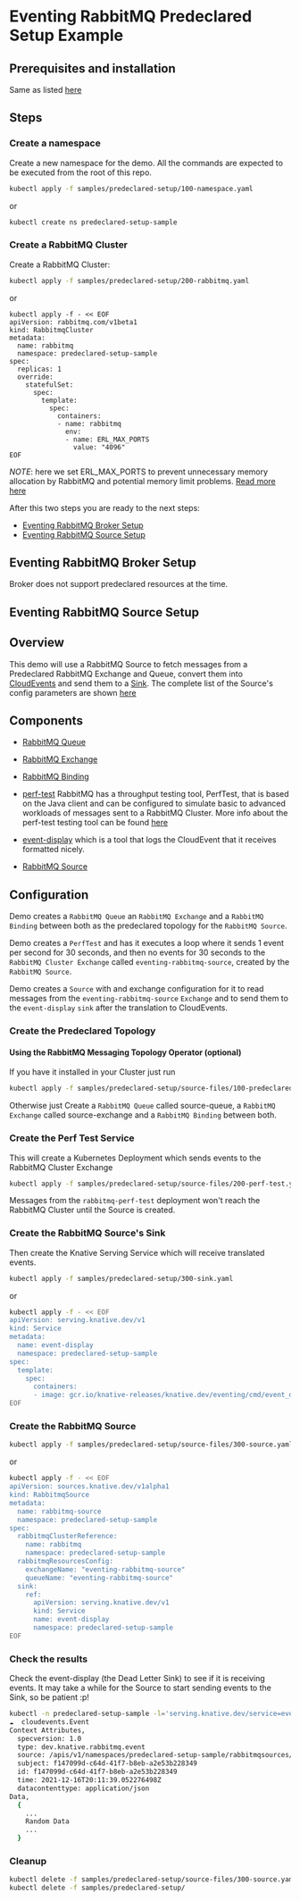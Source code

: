# Eventing RabbitMQ Predeclared Setup Example

## Prerequisites and installation

Same as listed [here](../../docs/prerequisites.md)

## Steps

### Create a namespace

Create a new namespace for the demo. All the commands are expected to be
executed from the root of this repo.

```sh
kubectl apply -f samples/predeclared-setup/100-namespace.yaml
```
or
```sh
kubectl create ns predeclared-setup-sample
```

### Create a RabbitMQ Cluster

Create a RabbitMQ Cluster:

```sh
kubectl apply -f samples/predeclared-setup/200-rabbitmq.yaml
```
or
```
kubectl apply -f - << EOF
apiVersion: rabbitmq.com/v1beta1
kind: RabbitmqCluster
metadata:
  name: rabbitmq
  namespace: predeclared-setup-sample
spec:
  replicas: 1
  override:
    statefulSet:
      spec:
        template:
          spec:
            containers:
            - name: rabbitmq
              env:
              - name: ERL_MAX_PORTS
                value: "4096"
EOF
```

_NOTE_: here we set ERL_MAX_PORTS to prevent unnecessary memory allocation by RabbitMQ and potential memory limit problems. [Read more here](https://github.com/rabbitmq/cluster-operator/issues/959)


After this two steps you are ready to the next steps:
- [Eventing RabbitMQ Broker Setup](#eventing-rabbitmq-broker-setup)
- [Eventing RabbitMQ Source Setup](#eventing-rabbitmq-source-setup)

## Eventing RabbitMQ Broker Setup

Broker does not support predeclared resources at the time.

## Eventing RabbitMQ Source Setup

## Overview

This demo will use a RabbitMQ Source to fetch messages from a Predeclared RabbitMQ Exchange and Queue, convert them into [CloudEvents](https://cloudevents.io/) and send them to a [Sink](https://knative.dev/docs/eventing/sinks/#about-sinks). The complete list of the Source's config parameters are shown [here](../../docs/source/README.md)

## Components

- [RabbitMQ Queue](https://www.rabbitmq.com/tutorials/amqp-concepts.html#queues)

- [RabbitMQ Exchange](https://www.rabbitmq.com/tutorials/amqp-concepts.html#exchanges)

- [RabbitMQ Binding](https://www.rabbitmq.com/tutorials/amqp-concepts.html#bindings)

- [perf-test](https://github.com/rabbitmq/rabbitmq-perf-test) RabbitMQ has a throughput testing tool, PerfTest, that is based on the Java client and can be configured to simulate basic to advanced workloads of messages sent to a RabbitMQ Cluster. More info about the perf-test testing tool can be found [here](../perf-test.help.env.text)

- [event-display](https://github.com/knative/eventing/tree/main/cmd/event_display)
  which is a tool that logs the CloudEvent that it receives formatted nicely.

- [RabbitMQ Source](../../docs/source/README.md)

## Configuration

Demo creates a `RabbitMQ Queue` an `RabbitMQ Exchange` and a `RabbitMQ Binding` between both as the predeclared topology for the `RabbitMQ Source`.

Demo creates a `PerfTest` and has it executes a loop where it sends 1 event per second for 30 seconds, and then no events for 30 seconds to the `RabbitMQ Cluster Exchange` called `eventing-rabbitmq-source`, created by the `RabbitMQ Source`.

Demo creates a `Source` with and exchange configuration for it to read messages from the `eventing-rabbitmq-source` `Exchange` and to send them to the `event-display` `sink` after the translation to CloudEvents.


### Create the Predeclared Topology

#### Using the RabbitMQ Messaging Topology Operator (optional)

If you have it installed in your Cluster just run

```sh
kubectl apply -f samples/predeclared-setup/source-files/100-predeclared-resources.yaml
```

Otherwise just Create a `RabbitMQ Queue` called source-queue, a `RabbitMQ Exchange` called source-exchange and a `RabbitMQ Binding` between both.

### Create the Perf Test Service

This will create a Kubernetes Deployment which sends events to the RabbitMQ Cluster Exchange

```sh
kubectl apply -f samples/predeclared-setup/source-files/200-perf-test.yaml
```

Messages from the `rabbitmq-perf-test` deployment won't reach the RabbitMQ Cluster until the Source is created.

### Create the RabbitMQ Source's Sink

Then create the Knative Serving Service which will receive translated events.

```sh
kubectl apply -f samples/predeclared-setup/300-sink.yaml
```
or
```sh
kubectl apply -f - << EOF
apiVersion: serving.knative.dev/v1
kind: Service
metadata:
  name: event-display
  namespace: predeclared-setup-sample
spec:
  template:
    spec:
      containers:
      - image: gcr.io/knative-releases/knative.dev/eventing/cmd/event_display
EOF
```

### Create the RabbitMQ Source

```sh
kubectl apply -f samples/predeclared-setup/source-files/300-source.yaml
```
or
```sh
kubectl apply -f - << EOF
apiVersion: sources.knative.dev/v1alpha1
kind: RabbitmqSource
metadata:
  name: rabbitmq-source
  namespace: predeclared-setup-sample
spec:
  rabbitmqClusterReference:
    name: rabbitmq
    namespace: predeclared-setup-sample
  rabbitmqResourcesConfig:
    exchangeName: "eventing-rabbitmq-source"
    queueName: "eventing-rabbitmq-source"
  sink:
    ref:
      apiVersion: serving.knative.dev/v1
      kind: Service
      name: event-display
      namespace: predeclared-setup-sample
EOF
```

### Check the results

Check the event-display (the Dead Letter Sink) to see if it is receiving events.
It may take a while for the Source to start sending events to the Sink, so be patient :p!

```sh
kubectl -n predeclared-setup-sample -l='serving.knative.dev/service=event-display' logs -c user-container
☁️  cloudevents.Event
Context Attributes,
  specversion: 1.0
  type: dev.knative.rabbitmq.event
  source: /apis/v1/namespaces/predeclared-setup-sample/rabbitmqsources/rabbitmq-source
  subject: f147099d-c64d-41f7-b8eb-a2e53b228349
  id: f147099d-c64d-41f7-b8eb-a2e53b228349
  time: 2021-12-16T20:11:39.052276498Z
  datacontenttype: application/json
Data,
  {
    ...
    Random Data
    ...
  }
```

### Cleanup

```sh
kubectl delete -f samples/predeclared-setup/source-files/300-source.yaml
kubectl delete -f samples/predeclared-setup/
```
